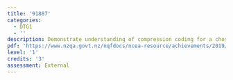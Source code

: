 ```yaml
---
title: '91887'
categories:
  - DTG1
  - ''
description: Demonstrate understanding of compression coding for a chosen media type
pdf: 'https://www.nzqa.govt.nz/nqfdocs/ncea-resource/achievements/2019/as91877.pdf'
level: '1'
credits: '3'
assessment: External
---
```


